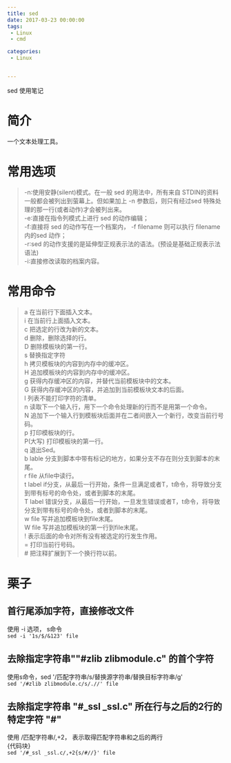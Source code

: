 ```yaml
---
title: sed
date: 2017-03-23 00:00:00
tags:
 - Linux
 - cmd

categories:
 - Linux


---
```


sed 使用笔记

<!-- MORE -->
# 简介
一个文本处理工具。

# 常用选项
>  -n∶使用安静(silent)模式。在一般 sed 的用法中，所有来自 STDIN的资料一般都会被列出到萤幕上。但如果加上 -n 参数后，则只有经过sed 特殊处理的那一行(或者动作)才会被列出来。  
 -e∶直接在指令列模式上进行 sed 的动作编辑；  
 -f∶直接将 sed 的动作写在一个档案内， -f filename 则可以执行 filename 内的sed 动作；  
 -r∶sed 的动作支援的是延伸型正规表示法的语法。(预设是基础正规表示法语法)  
 -i∶直接修改读取的档案内容。  

# 常用命令
> a 在当前行下面插入文本。    
 i 在当前行上面插入文本。  
 c 把选定的行改为新的文本。  
 d 删除，删除选择的行。  
 D 删除模板块的第一行。  
 s 替换指定字符  
 h 拷贝模板块的内容到内存中的缓冲区。  
 H 追加模板块的内容到内存中的缓冲区。  
 g 获得内存缓冲区的内容，并替代当前模板块中的文本。  
 G 获得内存缓冲区的内容，并追加到当前模板块文本的后面。  
 l 列表不能打印字符的清单。  
 n 读取下一个输入行，用下一个命令处理新的行而不是用第一个命令。  
 N 追加下一个输入行到模板块后面并在二者间嵌入一个新行，改变当前行号码。  
 p 打印模板块的行。  
 P(大写) 打印模板块的第一行。  
 q 退出Sed。  
 b lable 分支到脚本中带有标记的地方，如果分支不存在则分支到脚本的末尾。  
 r file 从file中读行。  
 t label if分支，从最后一行开始，条件一旦满足或者T，t命令，将导致分支到带有标号的命令处，或者到脚本的末尾。  
 T label 错误分支，从最后一行开始，一旦发生错误或者T，t命令，将导致分支到带有标号的命令处，或者到脚本的末尾。  
 w file 写并追加模板块到file末尾。  
 W file 写并追加模板块的第一行到file末尾。  
 ! 表示后面的命令对所有没有被选定的行发生作用。  
 = 打印当前行号码。  
 \# 把注释扩展到下一个换行符以前。  


# 栗子
## 首行尾添加字符，直接修改文件
使用 -i 选项， s命令  
`sed -i '1s/$/&123' file`

## 去除指定字符串""#zlib zlibmodule.c" 的首个字符  
使用s命令，sed '/匹配字符串/s/替换源字符串/替换目标字符串/g'  
`sed '/#zlib zlibmodule.c/s/.//' file`

## 去除指定字符串 "#_ssl _ssl.c" 所在行与之后的2行的特定字符 "#" 
使用 /匹配字符串/,+2， 表示取得匹配字符串和之后的两行  
{代码块}  
`sed '/#_ssl _ssl.c/,+2{s/#//}' file`

